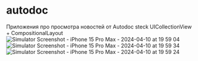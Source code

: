 # autodoc
Приложения про просмотра новостей от Autodoc steck UICollectionView + CompositionalLayout
![Simulator Screenshot - iPhone 15 Pro Max - 2024-04-10 at 19 59 04](https://github.com/Novelzloy/autodoc/assets/55456532/ab05f234-bb6e-4c86-9945-4adf6be10d4f)
![Simulator Screenshot - iPhone 15 Pro Max - 2024-04-10 at 19 59 34](https://github.com/Novelzloy/autodoc/assets/55456532/8cfc9f30-cd4c-42c3-9833-aa0a1a52be7d)
![Simulator Screenshot - iPhone 15 Pro Max - 2024-04-10 at 19 59 24](https://github.com/Novelzloy/autodoc/assets/55456532/b9c01105-94ff-48c4-9f9a-a0b91895e58e)
